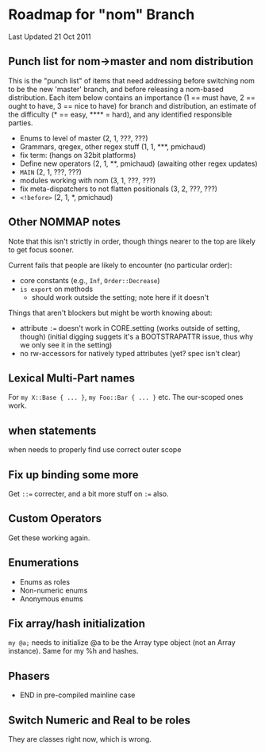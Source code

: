 # Roadmap for "nom" Branch

Last Updated 21 Oct 2011

## Punch list for nom->master and nom distribution

This is the "punch list" of items that need addressing before
switching nom to be the new 'master' branch, and before releasing
a nom-based distribution.  Each item below contains an importance
(1 == must have, 2 == ought to have, 3 == nice to have) for
branch and distribution, an estimate of the difficulty 
(\* == easy, \*\*\*\* = hard), and any identified 
responsible parties.

* Enums to level of master (2, 1, ???, ???)
* Grammars, qregex, other regex stuff (1, 1, \*\*\*, pmichaud)
* fix term:<now> (hangs on 32bit platforms)
* Define new operators (2, 1, \*\*, pmichaud) (awaiting other regex updates)
* `MAIN` (2, 1, ???, ???)
* modules working with nom (3, 1, ???, ???)
* fix meta-dispatchers to not flatten positionals (3, 2, ???, ???)
* `<!before>` (2, 1, \*, pmichaud)

## Other NOMMAP notes

Note that this isn't strictly in order, though things nearer to the top
are likely to get focus sooner.

Current fails that people are likely to encounter (no particular order):
* core constants (e.g., `Inf`, `Order::Decrease`)
* `is export` on methods
    - should work outside the setting; note here if it doesn't

Things that aren't blockers but might be worth knowing about:
* attribute `:=` doesn't work in CORE.setting (works outside of setting, though)
  (initial digging suggets it's a BOOTSTRAPATTR issue, thus why we only see it
  in the setting)
* no rw-accessors for natively typed attributes (yet? spec isn't clear)

## Lexical Multi-Part names
For `my X::Base { ... }`, `my Foo::Bar { ... }` etc. The our-scoped ones work.

## when statements
when needs to properly find use correct outer scope

## Fix up binding some more
Get `::=` correcter, and a bit more stuff on `:=` also.

## Custom Operators
Get these working again.

## Enumerations
* Enums as roles
* Non-numeric enums
* Anonymous enums

## Fix array/hash initialization
`my @a;` needs to initialize @a to be the Array type object (not an Array instance).
Same for my %h and hashes.

## Phasers
* END in pre-compiled mainline case

## Switch Numeric and Real to be roles
They are classes right now, which is wrong.
